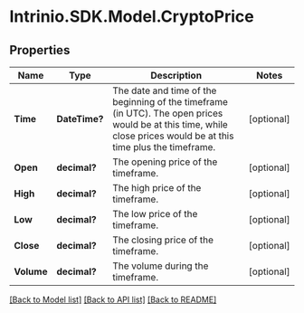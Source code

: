 # Intrinio.SDK.Model.CryptoPrice
## Properties

Name | Type | Description | Notes
------------ | ------------- | ------------- | -------------
**Time** | **DateTime?** | The date and time of the beginning of the timeframe (in UTC). The open prices would be at this time, while close prices would be at this time plus the timeframe. | [optional] 
**Open** | **decimal?** | The opening price of the timeframe. | [optional] 
**High** | **decimal?** | The high price of the timeframe. | [optional] 
**Low** | **decimal?** | The low price of the timeframe. | [optional] 
**Close** | **decimal?** | The closing price of the timeframe. | [optional] 
**Volume** | **decimal?** | The volume during the timeframe. | [optional] 

[[Back to Model list]](../README.md#documentation-for-models) [[Back to API list]](../README.md#documentation-for-api-endpoints) [[Back to README]](../README.md)

